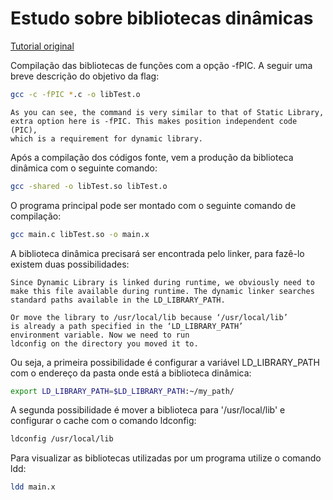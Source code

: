 # Estudo sobre bibliotecas dinâmicas

[Tutorial original](https://medium.com/@meghamohan/everything-you-need-to-know-about-libraries-in-c-e8ad6138cbb4)

Compilação das bibliotecas de funções com a opção -fPIC. A seguir uma
breve descrição do objetivo da flag:

```sh
gcc -c -fPIC *.c -o libTest.o
```

```
As you can see, the command is very similar to that of Static Library,
extra option here is -fPIC. This makes position independent code (PIC),
which is a requirement for dynamic library.
```

Após a compilação dos códigos fonte, vem a produção da biblioteca
dinâmica com o seguinte comando:

```sh
gcc -shared -o libTest.so libTest.o
```

O programa principal pode ser montado com o seguinte comando de compilação:

```sh
gcc main.c libTest.so -o main.x
```

A biblioteca dinâmica precisará ser encontrada pelo linker, para fazê-lo
existem duas possibilidades:

```
Since Dynamic Library is linked during runtime, we obviously need to
make this file available during runtime. The dynamic linker searches
standard paths available in the LD_LIBRARY_PATH.

Or move the library to /usr/local/lib because ‘/usr/local/lib’
is already a path specified in the ‘LD_LIBRARY_PATH’
environment variable. Now we need to run
ldconfig on the directory you moved it to.
```
Ou seja, a primeira possibilidade é configurar a variável LD\_LIBRARY\_PATH
com o endereço da pasta onde está a biblioteca dinâmica:

```sh
export LD_LIBRARY_PATH=$LD_LIBRARY_PATH:~/my_path/
```

A segunda possibilidade é mover a biblioteca para '/usr/local/lib' e
configurar o cache com o comando ldconfig:

```sh
ldconfig /usr/local/lib
```


Para visualizar as bibliotecas utilizadas por um programa utilize o comando
ldd:

```sh
ldd main.x
```

